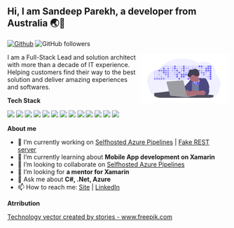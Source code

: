 ## Hi, I am Sandeep Parekh, a developer from Australia 🌏🦘

[![Github](https://img.shields.io/badge/-Github-000?style=flat&logo=Github&logoColor=white)](https://github.com/spar)
![GitHub followers](https://img.shields.io/github/followers/spar?style=social)

<img width="40%" align="right" alt="Github" src="https://github.com/spar/spar/blob/master/developer.png" />

I am a Full-Stack Lead and solution architect with more than a decade of IT experience. Helping customers find their way to the best solution and deliver amazing experiences and softwares.


**Tech Stack**

<code><img  width="10%" src="https://www.vectorlogo.zone/logos/dotnet/dotnet-horizontal.svg"></code>
<code><img  width="10%" src="https://www.vectorlogo.zone/logos/microsoft_azure/microsoft_azure-ar21.svg"></code>
<code><img  width="10%" src="https://www.vectorlogo.zone/logos/azurefunctions/azurefunctions-ar21.svg"></code>
<code><img  width="10%" src="https://www.vectorlogo.zone/logos/google_cloud/google_cloud-ar21.svg"></code>
<code><img  width="10%" src="https://www.vectorlogo.zone/logos/javascript/javascript-horizontal.svg"></code>
<code><img  width="10%" src="https://www.vectorlogo.zone/logos/google_cloud/google_cloud-ar21.svg"></code>
<code><img  width="10%" src="https://www.vectorlogo.zone/logos/json/json-ar21.svg"></code>
<code><img  width="10%" src="https://www.vectorlogo.zone/logos/sqlite/sqlite-ar21.svg"></code>
<code><img  width="10%" src="https://www.vectorlogo.zone/logos/mysql/mysql-horizontal.svg"></code>
<code><img  width="10%" src="https://www.vectorlogo.zone/logos/git-scm/git-scm-ar21.svg"></code>
<code><img  width="10%" src="https://www.vectorlogo.zone/logos/github/github-ar21.svg"></code>
<code><img  width="10%" src="https://www.vectorlogo.zone/logos/linux/linux-ar21.svg"></code>
<code><img  width="10%" src="https://www.vectorlogo.zone/logos/gnu_bash/gnu_bash-ar21.svg"></code>


**About me**
- 🔭 I’m currently working on [Selfhosted Azure Pipelines](https://github.com/spar/azpipeagents) | [Fake REST server](https://github.com/spar/FakeRest)
- 🌱 I’m currently learning about **Mobile App development on Xamarin**
- 👯 I’m looking to collaborate on [Selfhosted Azure Pipelines](https://github.com/spar/azpipeagents)
- 🤔 I’m looking for **a mentor for Xamarin**
- 💬 Ask me about **C#, .Net, Azure**
- 📫 How to reach me: [Site](https://sparekh.com) | [LinkedIn](https://linkedin.com/in/sandeep-parekh)


**Atrribution**

<a href="https://www.freepik.com/free-photos-vectors/technology">Technology vector created by stories - www.freepik.com</a>
